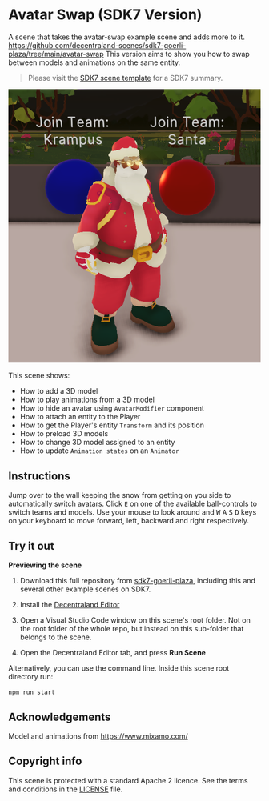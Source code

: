 # Avatar Swap (SDK7 Version)

A scene that takes the avatar-swap example scene and adds more to it.
https://github.com/decentraland-scenes/sdk7-goerli-plaza/tree/main/avatar-swap
This version aims to show you how to swap between models and animations on the same entity.

> Please visit the [SDK7 scene template](https://github.com/decentraland/sdk7-scene-template) for a SDK7 summary.

![](screenshots/avatar-swap.png)

This scene shows:

- How to add a 3D model
- How to play animations from a 3D model
- How to hide an avatar using `AvatarModifier` component
- How to attach an entity to the Player
- How to get the Player's entity `Transform` and its position
- How to preload 3D models
- How to change 3D model assigned to an entity
- How to update `Animation states` on an `Animator`

## Instructions

Jump over to the wall keeping the snow from getting on you side to automatically switch avatars. Click `E` on one of the available ball-controls to switch teams and models. Use your mouse to look around and <kbd>W</kbd> <kbd>A</kbd> <kbd>S</kbd> <kbd>D</kbd> keys on your keyboard to move forward, left, backward and right respectively.

## Try it out

**Previewing the scene**

1. Download this full repository from [sdk7-goerli-plaza](https://github.com/decentraland/sdk7-goerli-plaza/tree/main), including this and several other example scenes on SDK7.

2. Install the [Decentraland Editor](https://docs.decentraland.org/creator/development-guide/sdk7/editor/)

3. Open a Visual Studio Code window on this scene's root folder. Not on the root folder of the whole repo, but instead on this sub-folder that belongs to the scene.

4. Open the Decentraland Editor tab, and press **Run Scene**

Alternatively, you can use the command line. Inside this scene root directory run:

```
npm run start
```

## Acknowledgements

Model and animations from https://www.mixamo.com/

## Copyright info

This scene is protected with a standard Apache 2 licence. See the terms and conditions in the [LICENSE](/LICENSE) file.
